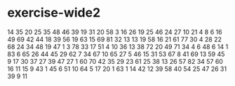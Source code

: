 # exercise-wide2
14
35
20
25
35
48
46
39
19
31
20
58
3
16
26
19
25
46
24
27
10
21
4
8
6
16
49
69
42
44
18
39
56
19
63
15
69
81
32
13
13
19
58
16
21
61
77
30
4
28
22
68
24
34
48
19
47
1
3
78
33
17
51
4
10
36
13
38
72
20
49
71
34
4
6
48
6
14
1
83
6
65
26
44
45
29
62
7
34
67
10
65
27
5
46
15
31
53
67
8
41
69
13
59
45
9
17
30
37
27
39
47
27
1
60
70
42
35
29
23
61
25
38
13
26
57
82
34
57
60
16
11
15
9
43
1
45
6
51
10
64
5
17
20
1
63
1
14
42
12
39
58
40
54
25
47
26
31
39
9
11
